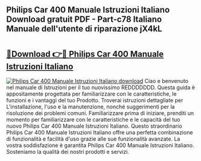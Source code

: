 ## Philips Car 400 Manuale Istruzioni Italiano Download gratuit PDF - Part-c78 Italiano Manuale dell'utente di riparazione jX4kL

# <h2><a href="http://dfdh1hs.blite.top/?on=Philips+Car+400+Manuale+Istruzioni+Italiano">🔗Download 👉🔴 Philips Car 400 Manuale Istruzioni Italiano</a></h2>

[![Philips Car 400 Manuale Istruzioni Italiano download](https://i.imgur.com/lujVjoI.png)](http://dfdh1hs.blite.top/?on=Philips+Car+400+Manuale+Istruzioni+Italiano)
Ciao e benvenuto nel manuale di Istruzioni per il tuo nuovissimo REDDDDDDD. Questa guida è appositamente progettata per familiarizzare con le caratteristiche, le funzioni e i vantaggi del tuo Prodotto. Troverai istruzioni dettagliate per L'installazione, l'uso e la manutenzione, nonché suggerimenti per la risoluzione dei problemi comuni. Familiarizzare prima di iniziare, prenditi un momento per familiarizzare con le caratteristiche e le capacità del tuo nuovo Philips Car 400 Manuale Istruzioni Italiano. Questo straordinario Philips Car 400 Manuale Istruzioni Italiano offre una perfetta combinazione di funzionalità e facilità d'uso grazie alle sue funzionalità avanzate. La vostra soddisfazione è garantita Philips Car 400 Manuale Istruzioni Italiano. Sosteniamo la qualità dei nostri prodotti e servizi.
